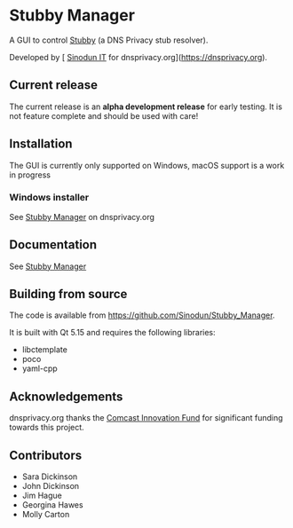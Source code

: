 # Stubby Manager

A GUI to control [Stubby](https://dnsprivacy.org/wiki/display/DP/DNS+Privacy+Daemon+-+Stubby) (a DNS Privacy stub resolver).

Developed by [ [Sinodun IT](https://sinodun.com) for dnsprivacy.org](https://dnsprivacy.org).

## Current release

The current release is an **alpha development release** for early testing. It is not feature complete and should be used with care!

## Installation

The GUI is currently only supported on Windows, macOS support is a work in progress

### Windows installer

See [Stubby Manager](https://dnsprivacy.org/wiki/display/DP/Stubby+Manager+GUI) on dnsprivacy.org

## Documentation 

See [Stubby Manager](https://dnsprivacy.org/wiki/display/DP/Stubby+Manager+GUI) 

## Building from source

The code is available from https://github.com/Sinodun/Stubby_Manager.

It is built with Qt 5.15 and requires the following libraries:

* libctemplate
* poco
* yaml-cpp 

## Acknowledgements

dnsprivacy.org thanks the [Comcast Innovation Fund](https://innovationfund.comcast.com) for significant funding towards this project.

## Contributors

* Sara Dickinson
* John Dickinson
* Jim Hague
* Georgina Hawes
* Molly Carton
